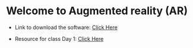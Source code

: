 # Welcome to Augmented reality (AR)

- Link to download the software: [Click Here](https://www.integem.com/download)

- Resource for class Day 1: [Click Here]()
